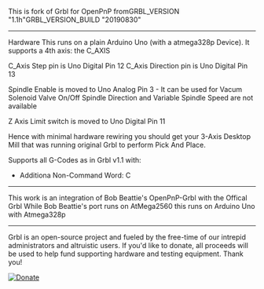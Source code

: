 This is fork of Grbl for OpenPnP fromGRBL_VERSION "1.1h"GRBL_VERSION_BUILD "20190830"

-------------
Hardware
This runs on a plain Arduino Uno (with a atmega328p Device).
It supports a 4th  axis: the C_AXIS

C_Axis Step pin is Uno Digital Pin 12
C_Axis Direction pin is Uno Digital Pin 13

Spindle Enable is moved to Uno Analog Pin 3 - It can be used for Vacum Solenoid Valve On/Off
Spindle Direction and Variable Spindle Speed are not available

Z Axis Limit switch is moved to Uno Digital Pin 11

Hence with minimal hardware rewiring you should get your 3-Axis Desktop Mill that was running original Grbl to perform Pick And Place.

Supports all G-Codes as in Grbl v1.1 with:
 - Additiona Non-Command Word: C
 
-------------
This work is an integration of Bob Beattie's OpenPnP-Grbl with the Offical Grbl
While Bob Beattie's port runs on AtMega2560 this runs on Arduino Uno with Atmega328p

-------------
Grbl is an open-source project and fueled by the free-time of our intrepid administrators and altruistic users. If you'd like to donate, all proceeds will be used to help fund supporting hardware and testing equipment. Thank you!

[![Donate](https://www.paypalobjects.com/en_US/i/btn/btn_donate_LG.gif)](https://www.paypal.com/cgi-bin/webscr?cmd=_s-xclick&hosted_button_id=CUGXJHXA36BYW)
